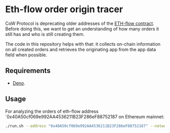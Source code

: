 # Eth-flow order origin tracer

CoW Protocol is deprecating older addresses of the [ETH-flow contract](https://github.com/cowprotocol/ethflowcontract).
Before doing this, we want to get an understanding of how many orders it still has and who is still creating them.

The code in this repository helps with that: it collects on-chain information on all created orders and retrieves the originating app from the app data field when possible.

## Requirements

- [Deno](https://deno.com/).

## Usage

For analyzing the orders of eth-flow address `0x40A50cf069e992AA4536211B23F286eF88752187 on Ethereum mainnet:

```sh
./run.sh --address "0x40A50cf069e992AA4536211B23F286eF88752187" --network mainnet
```
